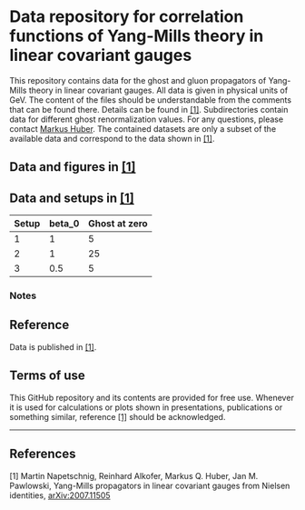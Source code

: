 # Data repository for correlation functions of Yang-Mills theory in linear covariant gauges

This repository contains data for the ghost and gluon propagators of Yang-Mills theory in linear covariant gauges.
All data is given in physical units of GeV.
The content of the files should be understandable from the comments that can be found there.
Details can be found in [[1]](#YM_LC).
Subdirectories contain data for different ghost renormalization values.
For any questions, please contact [Markus Huber](mailto:markus.huber@physik.jlug.de).
The contained datasets are only a subset of the available data and correspond to the data shown in [[1]](#YM_LC).

## Data and figures in [[1]](#YM_LC)

## Data and setups in [[1]](#YM_LC)

Setup | beta_0 | Ghost at zero
:--------------------|:-------|:--------
1                | 1      | 5
2 				       | 1  	  | 25
3   | 0.5     | 5

### Notes

## Reference
Data is published in [[1]](#YM_LC).

## Terms of use
This GitHub repository and its contents are provided for free use. Whenever it is used for calculations or plots shown in presentations, publications or something similar, reference [[1]](#YM_LC) should be acknowledged.

---

## References
<a name="YM_LC">[1]</a> Martin Napetschnig, Reinhard Alkofer, Markus Q. Huber, Jan M. Pawlowski, Yang-Mills propagators in linear covariant gauges from Nielsen identities, [arXiv:2007.11505](https://arxiv.org/abs/2007.11505)
